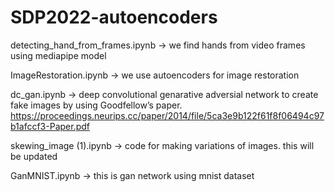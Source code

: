 # SDP2022-autoencoders

detecting_hand_from_frames.ipynb -> we find hands from video frames using mediapipe model

ImageRestoration.ipynb -> we use autoencoders for image restoration

dc_gan.ipynb -> deep convolutional genarative adversial network to create fake images by using Goodfellow’s paper.
https://proceedings.neurips.cc/paper/2014/file/5ca3e9b122f61f8f06494c97b1afccf3-Paper.pdf

skewing_image (1).ipynb -> code for making variations of images. this will be updated

GanMNIST.ipynb -> this is gan network using mnist dataset

